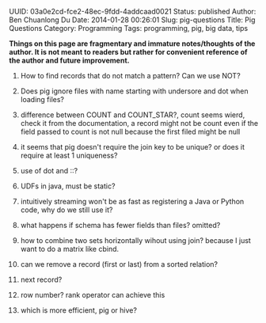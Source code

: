 UUID: 03a0e2cd-fce2-48ec-9fdd-4addcaad0021
Status: published
Author: Ben Chuanlong Du
Date: 2014-01-28 00:26:01
Slug: pig-questions
Title: Pig Questions
Category: Programming
Tags: programming, pig, big data, tips

**Things on this page are fragmentary and immature notes/thoughts of the author. It is not meant to readers but rather for convenient reference of the author and future improvement.**
 

1. How to find records that do not match a pattern? Can we use NOT?

2. Does pig ignore files with name starting with undersore and dot when loading files?

3. difference between COUNT and COUNT_STAR?, count seems wierd, check it
from the documentation, a record might not be count even if the field passed to count is not null
because the first filed might be null

4. it seems that pig doesn't require the join key to be unique?
or does it require at least 1 uniqueness?

5. use of dot and ::?

6. UDFs in java, must be static?

7. intuitively streaming won't be as fast as registering a Java or Python code,
why do we still use it?

8. what happens if schema has fewer fields than files?
omitted?

9. how to combine two sets horizontally wihout using join?
because I just want to do a matrix like cbind.

10. can we remove a record (first or last) from a sorted relation?

11. next record?

12. row number?
rank operator can achieve this

13. which is more efficient, pig or hive?
